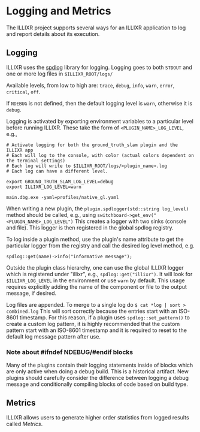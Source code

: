 # Logging and Metrics

The ILLIXR project supports several ways for an ILLIXR application to log and report details about
its execution.

## Logging

ILLIXR uses the [spdlog](https://github.com/gabime/spdlog) library for logging. Logging goes to both `STDOUT` and one or
more log files in `$ILLIXR_ROOT/logs/`

Available levels, from low to high are: `trace`, `debug`, `info`, `warn`, `error`, `critical`, `off`.

If `NDEBUG` is not defined, then the default logging level is `warn`, otherwise it is `debug`.

Logging is activated by exporting environment variables to a particular level before running ILLIXR. These take the form
of `<PLUGIN_NAME>_LOG_LEVEL`, e.g.,

```  { .bash .copy }
# Activate logging for both the ground_truth_slam plugin and the ILLIXR app
# Each will log to the console, with color (actual colors dependent on the terminal settings)
# Each log will write to $ILLIXR_ROOT/logs/<plugin_name>.log
# Each log can have a different level.

export GROUND_TRUTH_SLAM_LOG_LEVEL=debug
export ILLIXR_LOG_LEVEL=warn

main.dbg.exe -yaml=profiles/native_gl.yaml
``` 

When writing a new plugin, the `plugin.spdlogger(std::string log_level)` method should be called, e.g., using
`switchboard->get_env("<PLUGIN_NAME>_LOG_LEVEL")` This creates a logger with two sinks (console and file). This logger
is then registered in the global spdlog registry.

To log inside a plugin method, use the plugin's name attribute to get the particular logger from the registry and call
the desired log level method, e.g.

```
spdlog::get(name)->info("informative message");
```

Outside the plugin class hierarchy, one can use the global ILLIXR logger which is registered under "illixr", e.g.,
`spdlog::get("illixr")`. It will look for `$ILLIXR_LOG_LEVEL` in the environment or use `warn` by default. This usage
requires explicitly adding the name of the component or file to the output message, if desired.

Log files are appended. To merge to a single log do `$ cat *log | sort > combined.log` This will sort correctly because
the entries start with an ISO-8601 timestamp. For this reason, if a plugin uses `spdlog::set_pattern()` to create a
custom log pattern, it is highly recommended that the custom pattern start with an ISO-8601 timestamp and it is required
to reset to the default log message pattern after use.

### Note about #ifndef NDEBUG/#endif blocks

Many of the plugins contain their logging statements inside of blocks which are only active when doing a debug build.
This is a historical artifact. New plugins should carefully consider the difference between logging a debug message and
conditionally compiling blocks of code based on build type.

## Metrics

ILLIXR allows users to generate higher order statistics from logged results called _Metrics_.


[//]: # (- Internal -)

[20]:    ../glossary.md#sqlite
